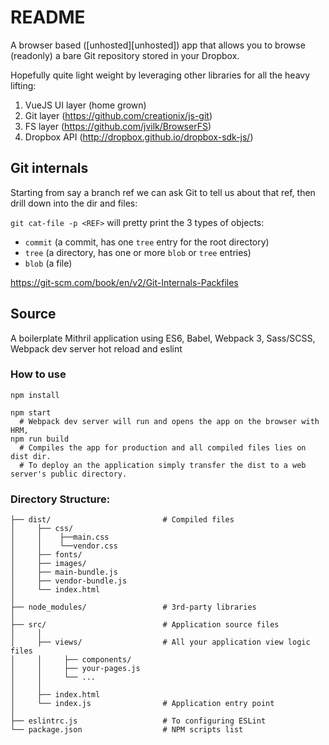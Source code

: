 README
======

A browser based ([unhosted][unhosted]) app that allows you to browse (readonly) a bare Git repository stored in your Dropbox.

Hopefully quite light weight by leveraging other libraries for all the heavy lifting:

1. VueJS UI layer (home grown)
2. Git layer (https://github.com/creationix/js-git)
3. FS layer (https://github.com/jvilk/BrowserFS)
4. Dropbox API (http://dropbox.github.io/dropbox-sdk-js/)

Git internals
-------------

Starting from say a branch ref we can ask Git to tell us about that ref, then drill down into the dir and files:

`git cat-file -p <REF>` will pretty print the 3 types of objects:

- `commit` (a commit, has one `tree` entry for the root directory)
- `tree` (a directory, has one or more `blob` or `tree` entries)
- `blob` (a file)

https://git-scm.com/book/en/v2/Git-Internals-Packfiles

Source
------

A boilerplate Mithril application using ES6, Babel, Webpack 3, Sass/SCSS, Webpack dev server hot reload and eslint

### How to use
```shell
npm install

npm start
  # Webpack dev server will run and opens the app on the browser with HRM,
npm run build
  # Compiles the app for production and all compiled files lies on dist dir.
  # To deploy an the application simply transfer the dist to a web server's public directory.
```

### Directory Structure:
```shell
├── dist/                         # Compiled files
│     ├── css/
│     │    ├──main.css
│     │    └──vendor.css
│     ├── fonts/
│     ├── images/
│     ├── main-bundle.js
│     ├── vendor-bundle.js
│     └── index.html
│
├── node_modules/                 # 3rd-party libraries
│
├── src/                          # Application source files 
│     │
│     ├── views/                  # All your application view logic files
│     │     ├── components/
│     │     ├── your-pages.js
│     │     └── ...
│     │
│     ├── index.html            
│     └── index.js                # Application entry point
│   
├── eslintrc.js                   # To configuring ESLint
└── package.json                  # NPM scripts list
```
